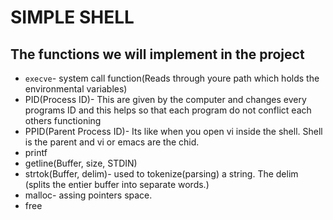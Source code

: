 # SIMPLE SHELL

## The functions we will implement in the project
* `execve`- system call function(Reads through youre path which holds the environmental variables)
* PID(Process ID)- This are given by the computer and changes every programs ID and this helps so that each program do not conflict each others functioning
* PPID(Parent Process ID)- Its like when you open vi inside the shell. Shell is the parent and vi or emacs are the chid.
* printf
* getline(Buffer, size, STDIN)
* strtok(Buffer, delim)- used to tokenize(parsing) a string. The delim (splits the entier buffer into separate words.)
* malloc- assing pointers space.
* free
